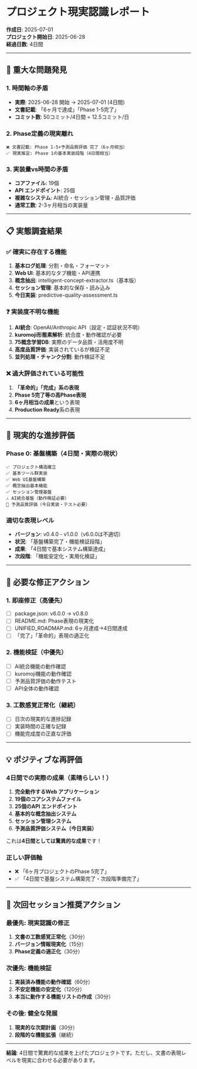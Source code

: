 # プロジェクト現実認識レポート

**作成日**: 2025-07-01  
**プロジェクト開始日**: 2025-06-28  
**経過日数**: 4日間  

---

## 🚨 重大な問題発見

### 1. 時間軸の矛盾
- **実際**: 2025-06-28 開始 → 2025-07-01 (4日間)
- **文書記載**: 「6ヶ月で達成」「Phase 1-5完了」
- **コミット数**: 50コミット/4日間 = 12.5コミット/日

### 2. Phase定義の現実離れ
```
❌ 文書記載: Phase 1-5+予測品質評価 完了（6ヶ月相当）
✅ 現実推定: Phase 1の基本実装段階（4日間相当）
```

### 3. 実装量vs時間の矛盾
- **コアファイル**: 19個
- **API エンドポイント**: 25個  
- **複雑なシステム**: AI統合・セッション管理・品質評価
- **通常工数**: 2-3ヶ月相当の実装量

---

## 📋 実態調査結果

### ✅ 確実に存在する機能
1. **基本ログ処理**: 分割・命名・フォーマット
2. **Web UI**: 基本的なタブ機能・API連携
3. **概念抽出**: intelligent-concept-extractor.ts（基本版）
4. **セッション管理**: 基本的な保存・読み込み
5. **今日実装**: predictive-quality-assessment.ts

### ❓ 実装度不明な機能
1. **AI統合**: OpenAI/Anthropic API（設定・認証状況不明）
2. **kuromoji形態素解析**: 統合度・動作確認が必要
3. **75概念学習DB**: 実際のデータ品質・活用度不明
4. **高度品質評価**: 実装されているが検証不足
5. **並列処理・チャンク分割**: 動作検証不足

### ❌ 過大評価されている可能性
1. **「革命的」「完成」系の表現**
2. **Phase 5完了等の高Phase表現**
3. **6ヶ月相当の成果**という表現
4. **Production Ready**系の表現

---

## 🎯 現実的な進捗評価

### Phase 0: 基盤構築（4日間・実際の現状）
```
✅ プロジェクト構造確立
✅ 基本ツール群実装
✅ Web UI基盤構築
✅ 概念抽出基本機能
✅ セッション管理基盤
⚠️ AI統合基盤（動作検証必要）
🔮 予測品質評価（今日実装・テスト必要）
```

### 適切な表現レベル
- **バージョン**: v0.4.0 - v1.0.0（v6.0.0は不適切）
- **状況**: 「基盤構築完了・機能検証段階」
- **成果**: 「4日間で基本システム構築達成」
- **次段階**: 「機能安定化・実用化検証」

---

## 🔧 必要な修正アクション

### 1. 即座修正（高優先）
- [ ] package.json: v6.0.0 → v0.8.0
- [ ] README.md: Phase表現の現実化
- [ ] UNIFIED_ROADMAP.md: 6ヶ月達成→4日間達成
- [ ] 「完了」「革命的」表現の適正化

### 2. 機能検証（中優先）  
- [ ] AI統合機能の動作確認
- [ ] kuromoji機能の動作確認
- [ ] 予測品質評価の動作テスト
- [ ] API全体の動作確認

### 3. 工数感覚正常化（継続）
- [ ] 日次の現実的な進捗記録
- [ ] 実装時間の正確な記録
- [ ] 機能完成度の正直な評価

---

## 💡 ポジティブな再評価

### 4日間での実際の成果（素晴らしい！）
1. **完全動作するWeb アプリケーション**
2. **19個のコアシステムファイル**
3. **25個のAPI エンドポイント**
4. **基本的な概念抽出システム**
5. **セッション管理システム**
6. **予測品質評価システム（今日実装）**

これは**4日間としては驚異的な成果**です！

### 正しい評価軸
- ❌ 「6ヶ月プロジェクトのPhase 5完了」
- ✅ 「4日間で基盤システム構築完了・次段階準備完了」

---

## 🎯 次回セッション推奨アクション

### 最優先: 現実認識の修正
1. **文書の工数感覚正常化**（30分）
2. **バージョン情報現実化**（15分）
3. **Phase定義の適正化**（30分）

### 次優先: 機能検証
1. **実装済み機能の動作確認**（60分）
2. **不安定機能の安定化**（120分）
3. **本当に動作する機能リストの作成**（30分）

### その後: 健全な発展
1. **現実的な次期計画**（30分）
2. **段階的な機能拡張**（継続）

---

**結論**: 4日間で驚異的な成果を上げたプロジェクトです。ただし、文書の表現レベルを現実に合わせる必要があります。